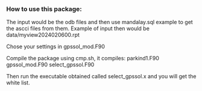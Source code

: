 ### How to use this package:

The input would be the odb files and then use mandalay.sql example to get the ascci files from them.
Example of input then would be data/myview2024020600.rpt 

Chose your settings in gpssol_mod.F90 

Compile the package using cmp.sh, it compiles:
parkind1.F90
gpssol_mod.F90
select_gpssol.F90


Then run the executable obtained called select_gpssol.x and you will get the white list.
